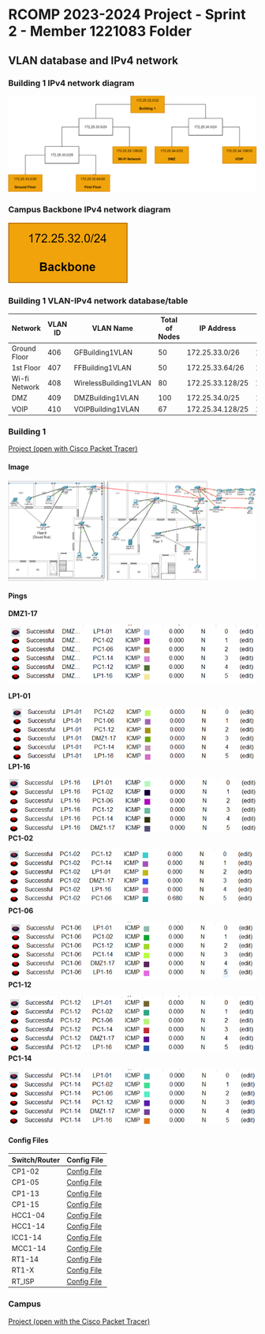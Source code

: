 # RCOMP 2023-2024 Project - Sprint 2 - Member 1221083 Folder

## VLAN database and IPv4 network

### Building 1 IPv4 network diagram

![](images/Building_1_IPV4.svg)

### Campus Backbone IPv4 network diagram

![](images/Backbone_IPV4.svg)

### Building 1 VLAN-IPv4 network database/table

| Network       | VLAN ID | VLAN Name             | Total of Nodes | IP Address       | First Host    | Last Host     | Broadcast     | Sub-netting mask |
|---------------|---------|-----------------------|----------------|------------------|---------------|---------------|---------------|------------------|
| Ground Floor  | 406     | GFBuilding1VLAN       | 50             | 172.25.33.0/26   | 172.25.33.1   | 172.25.33.62  | 172.25.33.63  | 255.255.255.192  |
| 1st Floor     | 407     | FFBuilding1VLAN       | 50             | 172.25.33.64/26  | 172.25.33.65  | 172.25.33.126 | 172.25.33.127 | 255.255.255.192  |
| Wi-fi Network | 408     | WirelessBuilding1VLAN | 80             | 172.25.33.128/25 | 172.25.33.129 | 172.25.33.254 | 172.25.33.255 | 255.255.255.128  |
| DMZ           | 409     | DMZBuilding1VLAN      | 100            | 172.25.34.0/25   | 172.25.34.1   | 172.25.34.126 | 172.25.34.127 | 255.255.255.128  |
| VOIP          | 410     | VOIPBuilding1VLAN     | 67             | 172.25.34.128/25 | 172.25.34.129 | 172.25.35.254 | 172.25.35.255 | 255.255.255.128  |

### Building 1

[Project (open with Cisco Packet Tracer)](building1.pkt)

#### Image

![](images/Building_1.png)

#### Pings

**DMZ1-17**

![](images/pings/DMZ1-17.png)

**LP1-01** 

![](images/pings/LP1-01.png)
**LP1-16** 

![](images/pings/LP1-16.png)
**PC1-02** 

![](images/pings/PC1-02.png)
**PC1-06** 

![](images/pings/PC1-06.png)
**PC1-12** 

![](images/pings/PC1-12.png)
**PC1-14** 

![](images/pings/PC1-14.png)

#### Config Files

| Switch/Router | Config File                                            |
|---------------|--------------------------------------------------------|
| CP1-02        | [Config File](config-files/CP1-02_startup-config.txt)  |
| CP1-05        | [Config File](config-files/CP1-05_startup-config.txt)  |
| CP1-13        | [Config File](config-files/CP1-13_startup-config.txt)  |
| CP1-15        | [Config File](config-files/CP1-15_startup-config.txt)  |
| HCC1-04       | [Config File](config-files/HCC1-04_startup-config.txt) |
| HCC1-14       | [Config File](config-files/HCC1-14_startup-config.txt) |
| ICC1-14       | [Config File](config-files/ICC1-14_startup-config.txt) |
| MCC1-14       | [Config File](config-files/MCC1-14_startup-config.txt) |
| RT1-14        | [Config File](config-files/RT1-14_startup-config.txt)  |
| RT1-X         | [Config File](config-files/RT1-X_startup-config.txt)   |
| RT_ISP        | [Config File](config-files/RT_ISP_startup-config.txt)  |

### Campus

[Project (open with the Cisco Packet Tracer)](campus.pkt)
